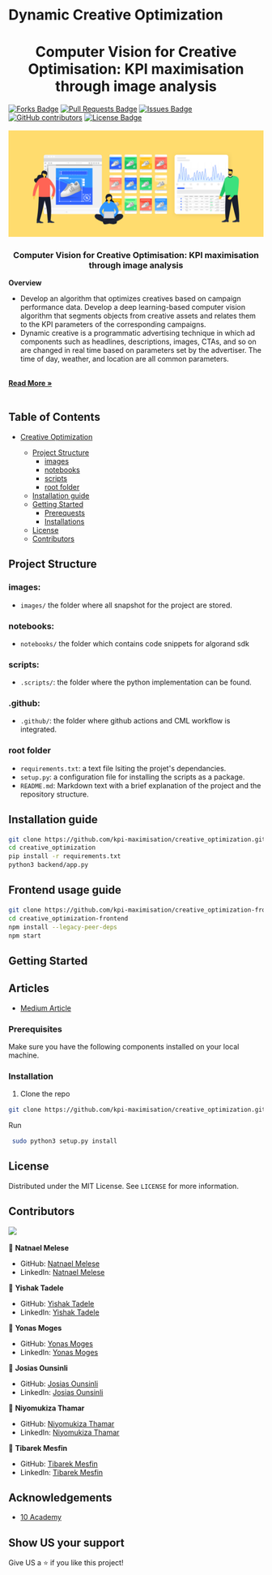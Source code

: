 # Dynamic Creative Optimization

<h1 align="center">Computer Vision for Creative Optimisation: KPI maximisation through image analysis</h1>
<div>
<a href="https://github.com/kpi-maximisation/creative_optimization/network/members"><img src="https://img.shields.io/github/forks/kpi-maximisation/creative_optimization" alt="Forks Badge"/></a>
<a href="https://github.com/kpi-maximisation/creative_optimization/pulls"><img src="https://img.shields.io/github/issues-pr/kpi-maximisation/creative_optimization" alt="Pull Requests Badge"/></a>
<a href="https://github.com/kpi-maximisation/creative_optimization/issues"><img src="https://img.shields.io/github/issues/kpi-maximisation/creative_optimization" alt="Issues Badge"/></a>
<a href="https://github.com/kpi-maximisation/creative_optimization/graphs/contributors"><img alt="GitHub contributors" src="https://img.shields.io/github/contributors/kpi-maximisation/creative_optimization?color=2b9348"></a>
<a href="https://github.com/kpi-maximisation/creative_optimization/blob/main/LICENSE"><img src="https://img.shields.io/github/license/kpi-maximisation/creative_optimization?color=2b9348" alt="License Badge"/></a>
</div>


</br>




<img src="images/dynamic_creative.png" name="">
<br />
<p align="center">
  <h3 align="center">Computer Vision for Creative Optimisation: KPI maximisation through image analysis</h3>
  <b> Overview</b>
  </p>
 
 <ul>
    
   <li>
      Develop an algorithm that optimizes creatives based on campaign performance data. Develop a deep learning-based computer vision algorithm that segments objects from creative assets and relates them to the KPI parameters of the corresponding campaigns.
    </li>
    <li>
    Dynamic creative is a programmatic advertising technique in which ad components such as headlines, descriptions, images, CTAs, and so on are changed in real time based on parameters set by the advertiser. The time of day, weather, and location are all common parameters. 
    </li>
  
  </ul>
    <br />
    <a href="https://analyticsindiamag.com/mad-men-reinvented-dynamic-creative-optimisation-is-reimagining-advertising-in-the-ai-era/"><strong>Read More »</strong></a>
    <br />
    <br />
  </p>
</p>







## Table of Contents

* [Creative Optimization](#Creative_Optimization)

  - [Project Structure](#project-structure)
    * [images](#images)
    * [notebooks](#notebooks)
    * [scripts](#scripts)
    * [root folder](#root-folder)
  - [Installation guide](#installation-guide)
  - [Getting Started](#getting-started)
    * [Prerequests](*prerequests)
    * [Installations](*installations)
  - [License](#license)
  - [Contributors](#contributors)


## Project Structure

### images:

- `images/` the folder where all snapshot for the project are stored.

### notebooks:

- `notebooks/` the folder which contains code snippets for algorand sdk

### scripts:

- `.scripts/`: the folder where the python implementation can be found.

### .github:

- `.github/`: the folder where github actions and CML workflow is integrated.


### root folder

- `requirements.txt`: a text file lsiting the projet's dependancies.
- `setup.py`: a configuration file for installing the scripts as a package.
- `README.md`: Markdown text with a brief explanation of the project and the repository structure.


## Installation guide

```bash
git clone https://github.com/kpi-maximisation/creative_optimization.git
cd creative_optimization
pip install -r requirements.txt
python3 backend/app.py
```


## Frontend usage guide
```bash
git clone https://github.com/kpi-maximisation/creative_optimization-frontend.git
cd creative_optimization-frontend
npm install --legacy-peer-deps
npm start
```



<!-- GETTING STARTED -->
## Getting Started

## Articles
- [Medium Article](https://medium.com/)

### Prerequisites

Make sure you have the following components installed on your local machine.

  
### Installation

1. Clone the repo
```bash
git clone https://github.com/kpi-maximisation/creative_optimization.git
   ```
 Run
   ```bash
    sudo python3 setup.py install
   ```



<!-- LICENSE -->
## License

Distributed under the MIT License. See `LICENSE` for more information.



<!-- CONTACT -->
## Contributors
<a href = "https://github.com/kpi-maximisation/creative_optimization/graphs/contributors">
  <img src = "https://contrib.rocks/image?repo=kpi-maximisation/creative_optimization"/>
</a>

👤 **Natnael Melese**

- GitHub: [Natnael Melese](https://github.com/natyrix)
- LinkedIn: [Natnael Melese](https://www.linkedin.com/in/natnael-melesse-298879196/)

👤 **Yishak Tadele**

- GitHub: [Yishak Tadele](https://github.com/isaaclucky)
- LinkedIn: [Yishak Tadele](https://www.linkedin.com/in/yishak-tadele/)

👤 **Yonas Moges**

- GitHub: [Yonas Moges](https://github.com/)
- LinkedIn: [Yonas Moges](https://www.linkedin.com/in/)

👤 **Josias Ounsinli**

- GitHub: [Josias Ounsinli](https://github.com/)
- LinkedIn: [Josias Ounsinli](https://www.linkedin.com/in/)


👤 **Niyomukiza Thamar**

- GitHub: [Niyomukiza Thamar](https://github.com/)
- LinkedIn: [Niyomukiza Thamar](https://www.linkedin.com/in/)

👤 **Tibarek Mesfin**

- GitHub: [Tibarek Mesfin](https://github.com/)
- LinkedIn: [Tibarek Mesfin](https://www.linkedin.com/in/)



<!-- ACKNOWLEDGEMENTS -->
## Acknowledgements
* [10 Academy](https://www.10academy.org/)  

## Show US your support

Give US a ⭐ if you like this project!
